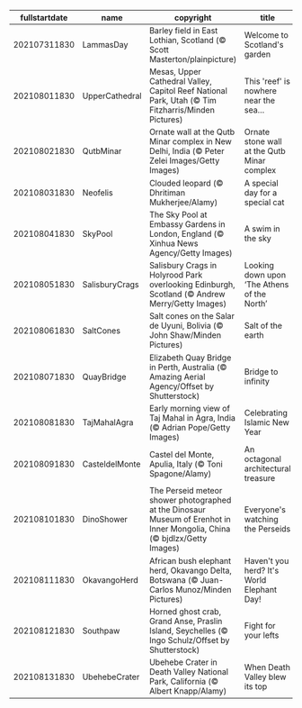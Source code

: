 |fullstartdate|name|copyright|title|image|
|--|--|--|--|--|
202107311830|LammasDay|Barley field in East Lothian, Scotland (© Scott Masterton/plainpicture)|Welcome to Scotland's garden|![](/en-IN/2021/08/202107311830LammasDay.jpg)|
202108011830|UpperCathedral|Mesas, Upper Cathedral Valley, Capitol Reef National Park, Utah (© Tim Fitzharris/Minden Pictures)|This 'reef' is nowhere near the sea…|![](/en-IN/2021/08/202108011830UpperCathedral.jpg)|
202108021830|QutbMinar|Ornate wall at the Qutb Minar complex in New Delhi, India (© Peter Zelei Images/Getty Images)|Ornate stone wall at the Qutb Minar complex|![](/en-IN/2021/08/202108021830QutbMinar.jpg)|
202108031830|Neofelis|Clouded leopard (© Dhritiman Mukherjee/Alamy)|A special day for a special cat|![](/en-IN/2021/08/202108031830Neofelis.jpg)|
202108041830|SkyPool|The Sky Pool at Embassy Gardens in London, England (© Xinhua News Agency/Getty Images)|A swim in the sky|![](/en-IN/2021/08/202108041830SkyPool.jpg)|
202108051830|SalisburyCrags|Salisbury Crags in Holyrood Park overlooking Edinburgh, Scotland (© Andrew Merry/Getty Images)|Looking down upon ‘The Athens of the North’|![](/en-IN/2021/08/202108051830SalisburyCrags.jpg)|
202108061830|SaltCones|Salt cones on the Salar de Uyuni, Bolivia (© John Shaw/Minden Pictures)|Salt of the earth|![](/en-IN/2021/08/202108061830SaltCones.jpg)|
202108071830|QuayBridge|Elizabeth Quay Bridge in Perth, Australia (© Amazing Aerial Agency/Offset by Shutterstock)|Bridge to infinity|![](/en-IN/2021/08/202108071830QuayBridge.jpg)|
202108081830|TajMahalAgra|Early morning view of Taj Mahal in Agra, India (© Adrian Pope/Getty Images)|Celebrating Islamic New Year|![](/en-IN/2021/08/202108081830TajMahalAgra.jpg)|
202108091830|CasteldelMonte|Castel del Monte, Apulia, Italy (© Toni Spagone/Alamy)|An octagonal architectural treasure|![](/en-IN/2021/08/202108091830CasteldelMonte.jpg)|
202108101830|DinoShower|The Perseid meteor shower photographed at the Dinosaur Museum of Erenhot in Inner Mongolia, China (© bjdlzx/Getty Images)|Everyone's watching the Perseids|![](/en-IN/2021/08/202108101830DinoShower.jpg)|
202108111830|OkavangoHerd|African bush elephant herd, Okavango Delta, Botswana (© Juan-Carlos Munoz/Minden Pictures)|Haven't you herd? It's World Elephant Day!|![](/en-IN/2021/08/202108111830OkavangoHerd.jpg)|
202108121830|Southpaw|Horned ghost crab, Grand Anse, Praslin Island, Seychelles (© Ingo Schulz/Offset by Shutterstock)|Fight for your lefts|![](/en-IN/2021/08/202108121830Southpaw.jpg)|
202108131830|UbehebeCrater|Ubehebe Crater in Death Valley National Park, California (© Albert Knapp/Alamy)|When Death Valley blew its top|![](/en-IN/2021/08/202108131830UbehebeCrater.jpg)|
